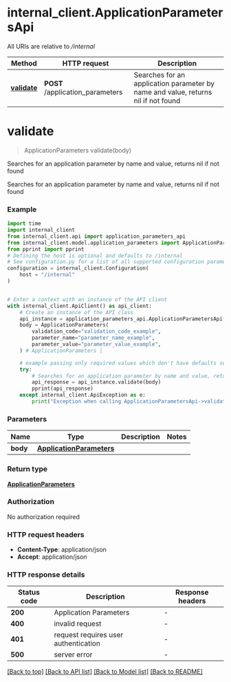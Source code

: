 # internal_client.ApplicationParametersApi

All URIs are relative to */internal*

Method | HTTP request | Description
------------- | ------------- | -------------
[**validate**](ApplicationParametersApi.md#validate) | **POST** /application_parameters | Searches for an application parameter by name and value, returns nil if not found


# **validate**
> ApplicationParameters validate(body)

Searches for an application parameter by name and value, returns nil if not found

Searches for an application parameter by name and value, returns nil if not found

### Example


```python
import time
import internal_client
from internal_client.api import application_parameters_api
from internal_client.model.application_parameters import ApplicationParameters
from pprint import pprint
# Defining the host is optional and defaults to /internal
# See configuration.py for a list of all supported configuration parameters.
configuration = internal_client.Configuration(
    host = "/internal"
)


# Enter a context with an instance of the API client
with internal_client.ApiClient() as api_client:
    # Create an instance of the API class
    api_instance = application_parameters_api.ApplicationParametersApi(api_client)
    body = ApplicationParameters(
        validation_code="validation_code_example",
        parameter_name="parameter_name_example",
        parameter_value="parameter_value_example",
    ) # ApplicationParameters | 

    # example passing only required values which don't have defaults set
    try:
        # Searches for an application parameter by name and value, returns nil if not found
        api_response = api_instance.validate(body)
        pprint(api_response)
    except internal_client.ApiException as e:
        print("Exception when calling ApplicationParametersApi->validate: %s\n" % e)
```


### Parameters

Name | Type | Description  | Notes
------------- | ------------- | ------------- | -------------
 **body** | [**ApplicationParameters**](ApplicationParameters.md)|  |

### Return type

[**ApplicationParameters**](ApplicationParameters.md)

### Authorization

No authorization required

### HTTP request headers

 - **Content-Type**: application/json
 - **Accept**: application/json


### HTTP response details

| Status code | Description | Response headers |
|-------------|-------------|------------------|
**200** | Application Parameters |  -  |
**400** | invalid request |  -  |
**401** | request requires user authentication |  -  |
**500** | server error |  -  |

[[Back to top]](#) [[Back to API list]](../README.md#documentation-for-api-endpoints) [[Back to Model list]](../README.md#documentation-for-models) [[Back to README]](../README.md)

